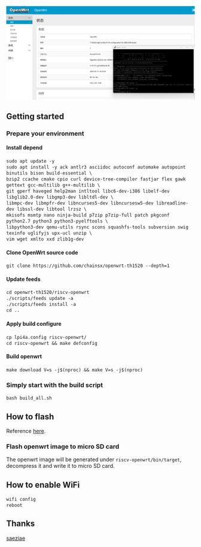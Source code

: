 ![image1](https://raw.githubusercontent.com/chainsx/openwrt-th1520/main/lpi4a.png)

## Getting started

### Prepare your environment

#### Install depend

```
sudo apt update -y
sudo apt install -y ack antlr3 asciidoc autoconf automake autopoint binutils bison build-essential \
bzip2 ccache cmake cpio curl device-tree-compiler fastjar flex gawk gettext gcc-multilib g++-multilib \
git gperf haveged help2man intltool libc6-dev-i386 libelf-dev libglib2.0-dev libgmp3-dev libltdl-dev \
libmpc-dev libmpfr-dev libncurses5-dev libncursesw5-dev libreadline-dev libssl-dev libtool lrzsz \
mkisofs msmtp nano ninja-build p7zip p7zip-full patch pkgconf python2.7 python3 python3-pyelftools \
libpython3-dev qemu-utils rsync scons squashfs-tools subversion swig texinfo uglifyjs upx-ucl unzip \
vim wget xmlto xxd zlib1g-dev
```

#### Clone OpenWrt source code

```
git clone https://github.com/chainsx/openwrt-th1520 --depth=1
```

#### Update feeds

```
cd openwrt-th1520/riscv-openwrt
./scripts/feeds update -a
./scripts/feeds install -a
cd ..
```

#### Apply build configure

```
cp lpi4a.config riscv-openwrt/
cd riscv-openwrt && make defconfig
```

#### Build openwrt

```
make download V=s -j$(nproc) && make V=s -j$(nproc)
```

### Simply start with the build script

```
bash build_all.sh
```

## How to flash

Reference [here](https://github.com/chainsx/fedora-riscv-builder/blob/main/doc/install-guild-licheepi4a.md).

### Flash openwrt image to micro SD card

The openwrt image will be generated under `riscv-openwrt/bin/target`, decompress it and write it to micro SD card.

## How to enable WiFi

```
wifi config
reboot
```

## Thanks

[saeziae](https://github.com/saeziae)
